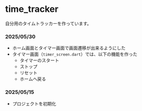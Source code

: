 # time_tracker

自分用のタイムトラッカーを作っています。

### 2025/05/30
- ホーム画面とタイマー画面で画面遷移が出来るようにした
- タイマー画面（`timer_screen.dart`）では、以下の機能を作った
    - タイマーのスタート
    - ストップ
    - リセット
    - ホームへ戻る

### 2025/05/15
- プロジェクトを初期化
